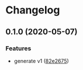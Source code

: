 # Changelog

## 0.1.0 (2020-05-07)


### Features

* generate v1 ([82e2675](https://www.github.com/googleapis/python-org-policy/commit/82e2675065639974c3d354df94216e0c78e1de72))
